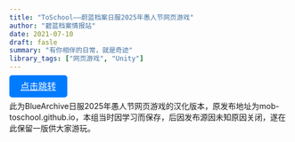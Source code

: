 ```yaml
---
title: "ToSchool——蔚蓝档案日服2025年愚人节网页游戏"
author: "碧蓝档案情报站"
date: 2021-07-10
draft: fasle
summary: "有你相伴的日常，就是奇迹"
library_tags: ["网页游戏", "Unity"]
---
```

<style>
        .round-button {
            padding: 10px 20px;
            font-size: 16px;
            color: #fff;
            background-color: #007BFF;
            border: none;
            border-radius: 5px;
            cursor: pointer;
            transition: background-color 0.3s;
        }

        .round-button:hover {
            background-color: #0056b3;
        }
    </style>
<a href="../../WebGL/ToSchool" class="round-button">点击跳转</a>


此为BlueArchive日服2025年愚人节网页游戏的汉化版本，原发布地址为mob-toschool.github.io，本组当时因学习而保存，后因发布源因未知原因关闭，遂在此保留一版供大家游玩。

